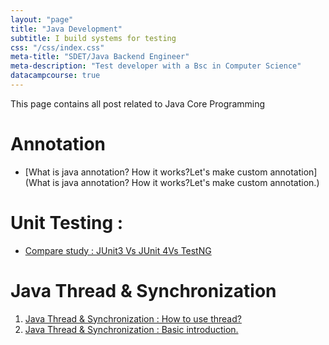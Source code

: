 ```yaml
---
layout: "page"
title: "Java Development"
subtitle: I build systems for testing
css: "/css/index.css"
meta-title: "SDET/Java Backend Engineer"
meta-description: "Test developer with a Bsc in Computer Science"
datacampcourse: true
---
```

This page contains all post related to Java Core Programming

# Annotation
- [What is java annotation? How it works?Let's make custom annotation](What is java annotation? How it works?Let's make custom annotation.)

# Unit Testing : 
- [Compare study : JUnit3 Vs JUnit 4Vs TestNG](http://shantonusarker.blogspot.com/2015/08/comparison-unit-tests-in-java-junit-testng.html)

# Java Thread & Synchronization 
1. [Java Thread & Synchronization : How to use thread?](http://shantonusarker.blogspot.com/2015/10/java-thread-synchronization-how-to-use-thread.html)
2. [Java Thread & Synchronization : Basic introduction.](http://shantonusarker.blogspot.com/2015/10/java-thread-synchronization-basic-introduction-thread.html)